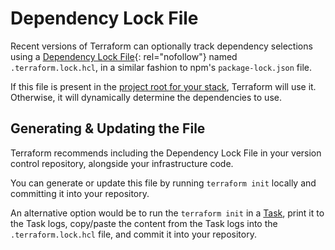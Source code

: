 # Dependency Lock File

Recent versions of Terraform can optionally track dependency selections using a [Dependency Lock File](https://www.terraform.io/language/files/dependency-lock){: rel="nofollow"} named `.terraform.lock.hcl`, in a similar fashion to npm's `package-lock.json` file.

If this file is present in the [project root for your stack](../../concepts/stack/stack-settings.md#project-root), Terraform will use it. Otherwise, it will dynamically determine the dependencies to use.

## Generating & Updating the File

Terraform recommends including the Dependency Lock File in your version control repository, alongside your infrastructure code.

You can generate or update this file by running `terraform init` locally and committing it into your repository.

An alternative option would be to run the `terraform init` in a [Task](../../concepts/run/task.md), print it to the Task logs, copy/paste the content from the Task logs into the `.terraform.lock.hcl` file, and commit it into your repository.
